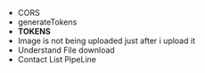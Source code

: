 
- CORS
- generateTokens
- **TOKENS**
- Image is not being uploaded just after i upload it
- Understand File download
- Contact List PipeLine
